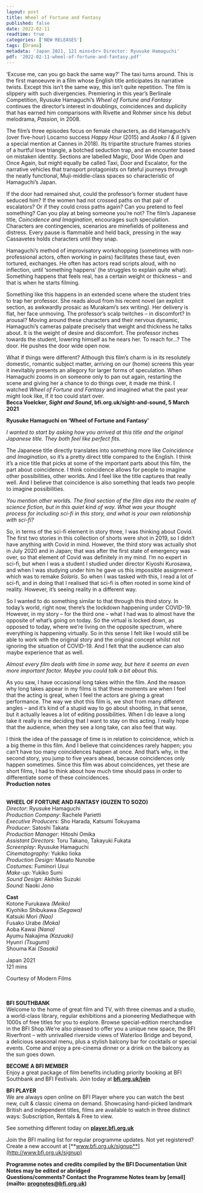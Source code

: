 ```yaml
---
layout: post
title: Wheel of Fortune and Fantasy
published: false
date: 2022-02-11
readtime: true
categories: ['NEW RELEASES']
tags: [Drama]
metadata: 'Japan 2021, 121 mins<br> Director: Ryusuke Hamaguchi'
pdf: '2022-02-11-wheel-of-fortune-and-fantasy.pdf'
---
```


‘Excuse me, can you go back the same way?’ The taxi turns around. This is the first manoeuvre in a film whose English title anticipates its narrative twists. Except this isn’t the same way, this isn’t quite repetition. The film is slippery with such divergencies. Premiering in this year’s Berlinale Competition, Ryusuke Hamaguchi’s _Wheel of Fortune and Fantasy_ continues the director’s interest in doublings, coincidences and duplicity that has earned him comparisons with Rivette and Rohmer since his debut melodrama, _Passion_, in 2008.

The film’s three episodes focus on female characters, as did Hamaguchi’s (over five-hour) Locarno success _Happy Hour_ (2015) and _Asako I & II_ (given a special mention at Cannes in 2018). Its tripartite structure frames stories of a hurtful love triangle, a botched seduction trap, and an encounter based on mistaken identity. Sections are labelled Magic, Door Wide Open and Once Again, but might equally be called Taxi, Door and Escalator, for the narrative vehicles that transport protagonists on fateful journeys through the neatly functional, Muji-middle-class spaces so characteristic of Hamaguchi’s Japan.

If the door had remained shut, could the professor’s former student have seduced him? If the women had not crossed paths on that pair of escalators? Or if they could cross paths again? Can you pretend to feel something? Can you play at being someone you’re not? The film’s Japanese title, _Coincidence and Imagination_, encourages such speculation. Characters are contingencies, scenarios are minefields of politeness and distress. Every pause is flammable and held back, pressing in the way Cassavetes holds characters until they snap.

Hamaguchi’s method of improvisatory workshopping (sometimes with non-professional actors, often working in pairs) facilitates these taut, even tortured, exchanges. He often has actors read scripts aloud, with no inflection, until ‘something happens’ (he struggles to explain quite what). Something happens that feels real, has a certain weight or thickness – and that is when he starts filming.

Something like this happens in an extended scene where the student tries to trap her professor. She reads aloud from his recent novel (an explicit section, as awkwardly prosaic as Murakami’s sex writing). Her delivery is flat, her face unmoving. The professor’s scalp twitches – in discomfort? In arousal? Moving around these characters and their nervous dynamic, Hamaguchi’s cameras palpate precisely that weight and thickness he talks about. It is the weight of desire and discomfort. The professor inches towards the student, lowering himself as he nears her. To reach for…? The door. He pushes the door wide open now.

What if things were different? Although this film’s charm is in its resolutely domestic, romantic subject matter, arriving on our (home) screens this year it inevitably presents an allegory for larger forms of speculation. When Hamaguchi zooms in on someone only to pan out again, restarting the scene and giving her a chance to do things over, it made me think. I watched _Wheel of Fortune and Fantasy_ and imagined what the past year might look like, if it too could start over.  
**Becca Voelcker, _Sight and Sound_, bfi.org.uk/sight-and-sound, 5 March 2021**

**Ryusuke Hamaguchi on ‘Wheel of Fortune and Fantasy’**

_I wanted to start by asking how you arrived at this title and the original Japanese title. They both feel like perfect fits._

The Japanese title directly translates into something more like _Coincidence and Imagination_, so it’s a pretty direct title compared to the English. I think it’s a nice title that picks at some of the important parts about this film, the part about coincidence. I think coincidence allows for people to imagine other possibilities, other worlds. And I feel like the title captures that really well. And I believe that coincidence is also something that leads two people to imagine possibilities.

_You mention other worlds. The final section of the film dips into the realm of science fiction, but in this quiet kind of way. What was your thought process for including sci-fi in this story, and what is your own relationship with sci-fi?_

So, in terms of the sci-fi element in story three, I was thinking about Covid.  The first two stories in this collection of shorts were shot in 2019, so I didn’t have anything with Covid in mind. However, the third story was actually shot in July 2020 and in Japan; that was after the first state of emergency was over, so that element of Covid was definitely in my mind. I’m no expert in sci-fi, but when I was a student I studied under director Kiyoshi Kurosawa, and when I was studying under him he gave us this impossible assignment – which was to remake _Solaris_. So when I was tasked with this, I read a lot of sci-fi, and in doing that I realised that sci-fi is often rooted in some kind of reality. However, it’s seeing reality in a different way.

So I wanted to do something similar to that through this third story. In today’s world, right now, there’s the lockdown happening under COVID-19. However, in my story – for the third one – what I had was to almost have the opposite of what’s going on today. So the virtual is locked down, as opposed to today, where we’re living on the opposite spectrum, where everything is happening virtually. So in this sense I felt like I would still be able to work with the original story and the original concept whilst not ignoring the situation of COVID-19. And I felt that the audience can also maybe experience that as well.

_Almost every film deals with time in some way, but here it seems an even more important factor. Maybe you could talk a bit about this._

As you saw, I have occasional long takes within the film. And the reason why long takes appear in my films is that these moments are when I feel that the acting is great, when I feel the actors are giving a great performance. The way we shot this film is, we shot from many different angles – and it’s kind of a stupid way to go about shooting, in that sense, but it actually leaves a lot of editing possibilities. When I do leave a long take it really is me deciding that I want to stay on this acting. I really hope that the audience, when they see a long take, can also feel that way.

I think the idea of the passage of time is in relation to coincidence, which is a big theme in this film. And I believe that coincidences rarely happen; you can’t have too many coincidences happen at once. And that’s why, in the second story, you jump to five years ahead, because coincidences only happen sometimes. Since this film was about coincidences, yet these are short films, I had to think about how much time should pass in order to differentiate some of these coincidences.  
**Production notes**
<br><br>

**WHEEL OF FORTUNE AND FANTASY (GUZEN TO SOZO)**<br>
_Director_: Ryusuke Hamaguchi  
_Production Company_: Rachele Parietti<br>
_Executive Producers:_ Sho Harada,  Katsumi Tokuyama  
_Producer_: Satoshi Takata<br>
_Production Manager:_ Hitoshi Omika<br>
_Assistant Directors:_ Toru Takano, Takayuki Fukata  
_Screenplay_: Ryusuke Hamaguchi<br>
_Cinematography:_ Yukiko Iioka<br>
_Production Design:_ Masato Nunobe<br>
_Costumes:_ Fuminori Usui<br>
_Make-up:_ Yukiko Sumi<br>
_Sound Design:_ Akihiko Suzuki<br>
_Sound:_ Naoki Jono<br>

**Cast**<br>
Kotone Furukawa _(Meiko)_<br>
Kiyohiko Shibukawa _(Segawa)_<br>
Katsuki Mori _(Nao)_<br>
Fusako Urabe _(Moka)_<br>
Aoba Kawai _(Nana)_  
Ayumu Nakajima _(Kazuaki)_  
Hyunri _(Tsugumi)_<br>
Shouma Kai _(Sasaki)_

Japan 2021<br>
121 mins

Courtesy of Modern Films  
<br><br>

**BFI SOUTHBANK**  
Welcome to the home of great film and TV, with three cinemas and a studio, a world-class library, regular exhibitions and a pioneering Mediatheque with 1000s of free titles for you to explore. Browse special-edition merchandise in the BFI Shop.We&#39;re also pleased to offer you a unique new space, the BFI Riverfront – with unrivalled riverside views of Waterloo Bridge and beyond, a delicious seasonal menu, plus a stylish balcony bar for cocktails or special events. Come and enjoy a pre-cinema dinner or a drink on the balcony as the sun goes down.  

**BECOME A BFI MEMBER**  
Enjoy a great package of film benefits including priority booking at BFI Southbank and BFI Festivals. Join today at [**bfi.org.uk/join**](http://www.bfi.org.uk/join)  

**BFI PLAYER**  
 We are always open online on BFI Player where you can watch the best new, cult &amp; classic cinema on demand. Showcasing hand-picked landmark British and independent titles, films are available to watch in three distinct ways: Subscription, Rentals &amp; Free to view.  

See something different today on [**player.bfi.org.uk**](https://player.bfi.org.uk)  

Join the BFI mailing list for regular programme updates. Not yet registered? Create a new account at [**www.bfi.org.uk/signup**](http://www.bfi.org.uk/signup)

**Programme notes and credits compiled by the BFI Documentation Unit  
Notes may be edited or abridged  
Questions/comments? Contact the Programme Notes team by [email](mailto: prognotes@bfi.org.uk)**

<!--stackedit_data:
eyJoaXN0b3J5IjpbLTcwMzA1NDg5NF19
-->
